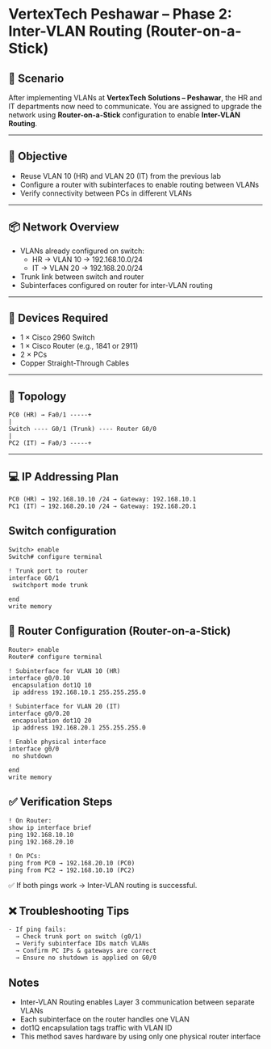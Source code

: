 # VertexTech Peshawar – Phase 2: Inter-VLAN Routing (Router-on-a-Stick)

## 🏢 Scenario

After implementing VLANs at **VertexTech Solutions – Peshawar**, the HR and IT departments now need to communicate. You are assigned to upgrade the network using **Router-on-a-Stick** configuration to enable **Inter-VLAN Routing**.

---

## 🎯 Objective

- Reuse VLAN 10 (HR) and VLAN 20 (IT) from the previous lab
- Configure a router with subinterfaces to enable routing between VLANs
- Verify connectivity between PCs in different VLANs

---

## 📦 Network Overview

- VLANs already configured on switch:
  - HR → VLAN 10 → 192.168.10.0/24
  - IT → VLAN 20 → 192.168.20.0/24
- Trunk link between switch and router
- Subinterfaces configured on router for inter-VLAN routing

---

## 🧰 Devices Required

- 1 × Cisco 2960 Switch  
- 1 × Cisco Router (e.g., 1841 or 2911)  
- 2 × PCs  
- Copper Straight-Through Cables

---

## 🧱 Topology
```
PC0 (HR) → Fa0/1 -----+
|
Switch ---- G0/1 (Trunk) ---- Router G0/0
|
PC2 (IT) → Fa0/3 -----+
```

---

## 💻 IP Addressing Plan

```text
PC0 (HR) → 192.168.10.10 /24 → Gateway: 192.168.10.1
PC1 (IT) → 192.168.20.10 /24 → Gateway: 192.168.20.1
```

## Switch configuration
```
Switch> enable
Switch# configure terminal

! Trunk port to router
interface G0/1
 switchport mode trunk

end
write memory
```

## 🔧 Router Configuration (Router-on-a-Stick)
```
Router> enable
Router# configure terminal

! Subinterface for VLAN 10 (HR)
interface g0/0.10
 encapsulation dot1Q 10
 ip address 192.168.10.1 255.255.255.0

! Subinterface for VLAN 20 (IT)
interface g0/0.20
 encapsulation dot1Q 20
 ip address 192.168.20.1 255.255.255.0

! Enable physical interface
interface g0/0
 no shutdown

end
write memory
```
## ✅ Verification Steps
```
! On Router:
show ip interface brief
ping 192.168.10.10
ping 192.168.20.10

! On PCs:
ping from PC0 → 192.168.20.10 (PC0)
ping from PC2 → 192.168.10.10 (PC2)
```
✅ If both pings work → Inter-VLAN routing is successful.

## ❌ Troubleshooting Tips
```
- If ping fails:
  → Check trunk port on switch (g0/1)
  → Verify subinterface IDs match VLANs
  → Confirm PC IPs & gateways are correct
  → Ensure no shutdown is applied on G0/0
```
## Notes
- Inter-VLAN Routing enables Layer 3 communication between separate VLANs
- Each subinterface on the router handles one VLAN
- dot1Q encapsulation tags traffic with VLAN ID
- This method saves hardware by using only one physical router interface
